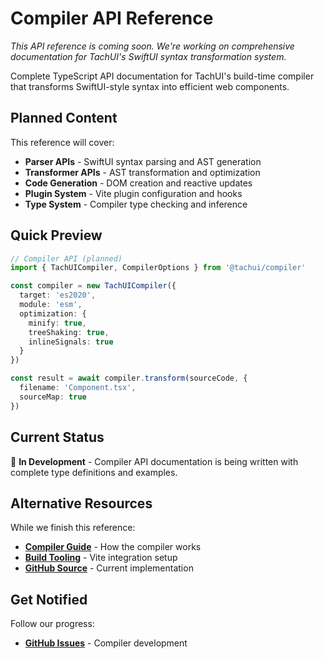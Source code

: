 # Compiler API Reference

*This API reference is coming soon. We're working on comprehensive documentation for TachUI's SwiftUI syntax transformation system.*

Complete TypeScript API documentation for TachUI's build-time compiler that transforms SwiftUI-style syntax into efficient web components.

## Planned Content

This reference will cover:

- **Parser APIs** - SwiftUI syntax parsing and AST generation
- **Transformer APIs** - AST transformation and optimization
- **Code Generation** - DOM creation and reactive updates
- **Plugin System** - Vite plugin configuration and hooks
- **Type System** - Compiler type checking and inference

## Quick Preview

```typescript
// Compiler API (planned)
import { TachUICompiler, CompilerOptions } from '@tachui/compiler'

const compiler = new TachUICompiler({
  target: 'es2020',
  module: 'esm',
  optimization: {
    minify: true,
    treeShaking: true,
    inlineSignals: true
  }
})

const result = await compiler.transform(sourceCode, {
  filename: 'Component.tsx',
  sourceMap: true
})
```

## Current Status

🚧 **In Development** - Compiler API documentation is being written with complete type definitions and examples.

## Alternative Resources

While we finish this reference:

- **[Compiler Guide](/guide/compiler)** - How the compiler works
- **[Build Tooling](/guide/build-tooling)** - Vite integration setup
- **[GitHub Source](https://github.com/whoughton/TachUI/tree/main/packages/compiler)** - Current implementation

## Get Notified

Follow our progress:

- **[GitHub Issues](https://github.com/whoughton/TachUI/issues)** - Compiler development